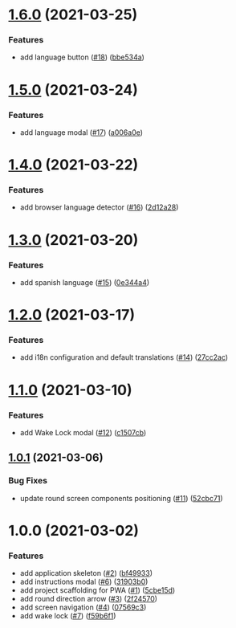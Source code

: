 # [1.6.0](https://github.com/squaro/slime/compare/v1.5.0...v1.6.0) (2021-03-25)


### Features

* add language button ([#18](https://github.com/squaro/slime/issues/18)) ([bbe534a](https://github.com/squaro/slime/commit/bbe534a819697c19e1214438f06c8f5e16acdf8d))

# [1.5.0](https://github.com/squaro/slime/compare/v1.4.0...v1.5.0) (2021-03-24)


### Features

* add language modal ([#17](https://github.com/squaro/slime/issues/17)) ([a006a0e](https://github.com/squaro/slime/commit/a006a0ea60061dc7112cfb192a164b792b362a18))

# [1.4.0](https://github.com/squaro/slime/compare/v1.3.0...v1.4.0) (2021-03-22)


### Features

* add browser language detector ([#16](https://github.com/squaro/slime/issues/16)) ([2d12a28](https://github.com/squaro/slime/commit/2d12a2888ce253e5d50f23706559dc59751d6b21))

# [1.3.0](https://github.com/squaro/slime/compare/v1.2.0...v1.3.0) (2021-03-20)


### Features

* add spanish language ([#15](https://github.com/squaro/slime/issues/15)) ([0e344a4](https://github.com/squaro/slime/commit/0e344a4c3b1feff9fad1c9c1985fe9278d1fbf2e))

# [1.2.0](https://github.com/squaro/slime/compare/v1.1.0...v1.2.0) (2021-03-17)


### Features

* add i18n configuration and default translations ([#14](https://github.com/squaro/slime/issues/14)) ([27cc2ac](https://github.com/squaro/slime/commit/27cc2acc2465383266c3485f958db3adef98163f))

# [1.1.0](https://github.com/squaro/slime/compare/v1.0.1...v1.1.0) (2021-03-10)


### Features

* add Wake Lock modal ([#12](https://github.com/squaro/slime/issues/12)) ([c1507cb](https://github.com/squaro/slime/commit/c1507cba3c4ed433b7944c50c4caadffa3ecaa1e))

## [1.0.1](https://github.com/squaro/slime/compare/v1.0.0...v1.0.1) (2021-03-06)


### Bug Fixes

* update round screen components positioning ([#11](https://github.com/squaro/slime/issues/11)) ([52cbc71](https://github.com/squaro/slime/commit/52cbc7105b1c70faec804edea886384538fbf677))

# 1.0.0 (2021-03-02)


### Features

* add application skeleton ([#2](https://github.com/squaro/slime/issues/2)) ([bf49933](https://github.com/squaro/slime/commit/bf499334c0b8ae8d597c5705249f26498519fe2c))
* add instructions modal ([#6](https://github.com/squaro/slime/issues/6)) ([31903b0](https://github.com/squaro/slime/commit/31903b0b59ebed0b13599b1757b299b5cbec05fd))
* add project scaffolding for PWA ([#1](https://github.com/squaro/slime/issues/1)) ([5cbe15d](https://github.com/squaro/slime/commit/5cbe15d4d09b804ed40e6a68c90fbfe4b0513378))
* add round direction arrow ([#3](https://github.com/squaro/slime/issues/3)) ([2f24570](https://github.com/squaro/slime/commit/2f24570826f29bfba8dd656807d519d176f179d1))
* add screen navigation ([#4](https://github.com/squaro/slime/issues/4)) ([07569c3](https://github.com/squaro/slime/commit/07569c3b58cb3be1d6affdd9b43741597005a218))
* add wake lock ([#7](https://github.com/squaro/slime/issues/7)) ([f59b6f1](https://github.com/squaro/slime/commit/f59b6f12df4baa05b5b912712e83fc1ff60457e6))

